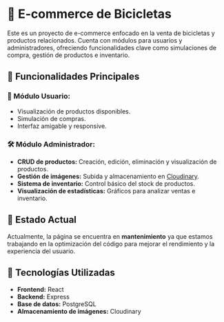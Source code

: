 # 🚴 E-commerce de Bicicletas

Este es un proyecto de e-commerce enfocado en la venta de bicicletas y productos relacionados. Cuenta con módulos para usuarios y administradores, ofreciendo funcionalidades clave como simulaciones de compra, gestión de productos e inventario.

## 🎯 Funcionalidades Principales

### 🛒 Módulo Usuario:
- Visualización de productos disponibles.
- Simulación de compras.
- Interfaz amigable y responsive.

### 🛠️ Módulo Administrador:
- **CRUD de productos:** Creación, edición, eliminación y visualización de productos.
- **Gestión de imágenes:** Subida y almacenamiento en [Cloudinary](https://cloudinary.com/).
- **Sistema de inventario:** Control básico del stock de productos.
- **Visualización de estadísticas:** Gráficos para analizar ventas e inventario.

## 🚧 Estado Actual

Actualmente, la página se encuentra en **mantenimiento** ya que estamos trabajando en la optimización del código para mejorar el rendimiento y la experiencia del usuario.

## 🌟 Tecnologías Utilizadas

- **Frontend:** React
- **Backend:** Express
- **Base de datos:** PostgreSQL
- **Almacenamiento de imágenes:** Cloudinary
